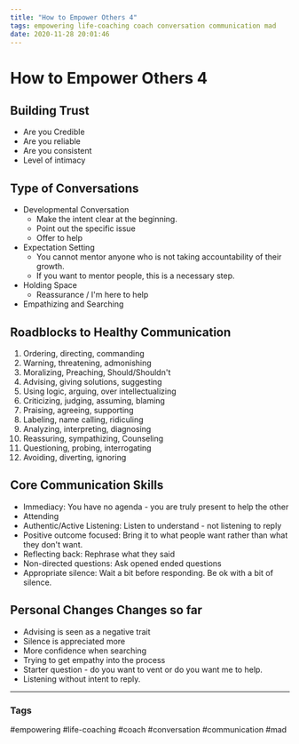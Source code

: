 ```yaml
---
title: "How to Empower Others 4"
tags: empowering life-coaching coach conversation communication mad
date: 2020-11-28 20:01:46
---
```


# How to Empower Others 4

## Building Trust

- Are you Credible
- Are you reliable
- Are you consistent
- Level of  intimacy

## Type of Conversations

- Developmental Conversation
	- Make the intent clear at the beginning.
	- Point out the specific issue
	- Offer to help
- Expectation Setting 
	- You cannot mentor anyone who is not taking accountability of their growth. 
	- If you want to mentor people, this is a necessary step.
- Holding Space
	- Reassurance / I'm here to help
- Empathizing and Searching

## Roadblocks to Healthy Communication

1. Ordering, directing, commanding
2. Warning, threatening, admonishing
3. Moralizing, Preaching, Should/Shouldn't 
4. Advising, giving solutions, suggesting
5. Using logic, arguing, over intellectualizing
6. Criticizing, judging, assuming, blaming
7. Praising, agreeing, supporting
8. Labeling, name calling, ridiculing
9. Analyzing, interpreting, diagnosing
10. Reassuring, sympathizing, Counseling
11. Questioning, probing, interrogating
12. Avoiding, diverting, ignoring

## Core Communication Skills

- Immediacy: You have no agenda - you are truly present to help the other
- Attending
- Authentic/Active Listening: Listen to understand - not listening to reply
- Positive outcome focused: Bring it to what people want rather than what they don't want.
- Reflecting back: Rephrase what they said
- Non-directed questions: Ask opened ended questions
- Appropriate silence: Wait a bit before responding. Be ok with a bit of silence.


## Personal Changes Changes so far
- Advising is seen as a negative trait
- Silence is appreciated more
- More confidence when searching 
- Trying to get empathy into the process
- Starter question - do you want to vent or do you want me to help.
- Listening without intent to reply.


---
### Tags
#empowering #life-coaching #coach #conversation #communication #mad
